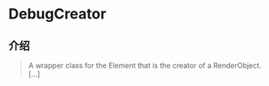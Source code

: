 # DebugCreator

## 介绍

> A wrapper class for the Element that is the creator of a RenderObject. [...]
